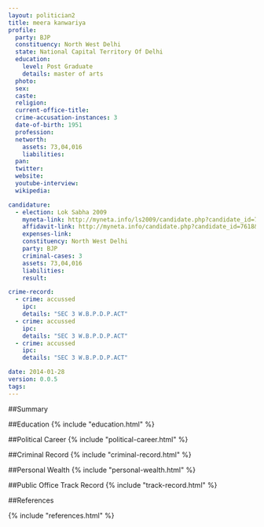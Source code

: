 ```yaml
---
layout: politician2
title: meera kanwariya
profile: 
  party: BJP
  constituency: North West Delhi
  state: National Capital Territory Of Delhi
  education: 
    level: Post Graduate
    details: master of arts
  photo: 
  sex: 
  caste: 
  religion: 
  current-office-title: 
  crime-accusation-instances: 3
  date-of-birth: 1951
  profession: 
  networth: 
    assets: 73,04,016
    liabilities: 
  pan: 
  twitter: 
  website: 
  youtube-interview: 
  wikipedia: 

candidature: 
  - election: Lok Sabha 2009
    myneta-link: http://myneta.info/ls2009/candidate.php?candidate_id=7618
    affidavit-link: http://myneta.info/candidate.php?candidate_id=7618&scan=original
    expenses-link: 
    constituency: North West Delhi 
    party: BJP
    criminal-cases: 3
    assets: 73,04,016
    liabilities: 
    result:  

crime-record: 
  - crime: accussed
    ipc: 
    details: "SEC 3 W.B.P.D.P.ACT" 
  - crime: accussed
    ipc: 
    details: "SEC 3 W.B.P.D.P.ACT" 
  - crime: accussed
    ipc: 
    details: "SEC 3 W.B.P.D.P.ACT" 

date: 2014-01-28
version: 0.0.5
tags: 
---
```

##Summary


##Education
{% include "education.html" %}


##Political Career
{% include "political-career.html" %}


##Criminal Record
{% include "criminal-record.html" %}


##Personal Wealth
{% include "personal-wealth.html" %}


##Public Office Track Record
{% include "track-record.html" %}


##References


{% include "references.html" %}